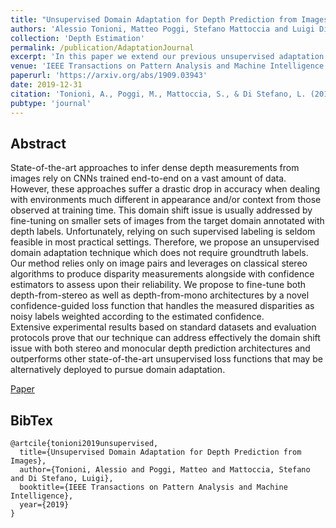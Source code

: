 ```yaml
---
title: "Unsupervised Domain Adaptation for Depth Prediction from Images"
authors: 'Alessio Tonioni, Matteo Poggi, Stefano Mattoccia and Luigi Di Stefano'
collection: 'Depth Estimation'
permalink: /publication/AdaptationJournal
excerpt: 'In this paper we extend our previous unsupervised adaptation approach to fine-tune a deep learning stereo or mono model without any ground-truth information.'
venue: 'IEEE Transactions on Pattern Analysis and Machine Intelligence'
paperurl: 'https://arxiv.org/abs/1909.03943'
date: 2019-12-31
citation: 'Tonioni, A., Poggi, M., Mattoccia, S., & Di Stefano, L. (2019). Unsupervised Domain Adaptation for Depth Prediction from Images. IEEE Transactions on Pattern Analysis and Machine Intelligence, 2019'
pubtype: 'journal'
---
```

## Abstract

State-of-the-art approaches to infer dense depth measurements from images rely on CNNs trained end-to-end on a vast amount of data. However, these approaches suffer a drastic drop in accuracy when dealing with environments much different in appearance and/or context from those observed at training time. This domain shift issue is usually addressed by fine-tuning on smaller sets of images from the target domain annotated with depth labels. Unfortunately, relying on such supervised labeling is seldom feasible in most practical settings. 
Therefore, we propose an unsupervised domain adaptation technique which does not require groundtruth labels. Our method relies only on image pairs and leverages on classical stereo algorithms to produce disparity measurements alongside with confidence estimators to assess upon their reliability.
We propose to fine-tune both depth-from-stereo as well as depth-from-mono architectures by a novel confidence-guided loss function that handles the measured disparities as noisy labels weighted according to the estimated confidence.  
Extensive experimental results based on standard datasets and evaluation protocols prove that our technique can address effectively the domain shift issue with both  stereo and monocular depth prediction architectures  and  outperforms  other state-of-the-art unsupervised loss functions that may be alternatively deployed to pursue domain adaptation.

[Paper](https://arxiv.org/abs/1909.03943) 

## BibTex
```
@artcile{tonioni2019unsupervised,
  title={Unsupervised Domain Adaptation for Depth Prediction from Images},
  author={Tonioni, Alessio and Poggi, Matteo and Mattoccia, Stefano and Di Stefano, Luigi},
  booktitle={IEEE Transactions on Pattern Analysis and Machine Intelligence},
  year={2019}
}
```
